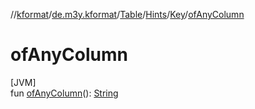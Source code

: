 //[kformat](../../../../../index.md)/[de.m3y.kformat](../../../index.md)/[Table](../../index.md)/[Hints](../index.md)/[Key](index.md)/[ofAnyColumn](of-any-column.md)

# ofAnyColumn

[JVM]\
fun [ofAnyColumn](of-any-column.md)(): [String](https://kotlinlang.org/api/latest/jvm/stdlib/kotlin/-string/index.html)
